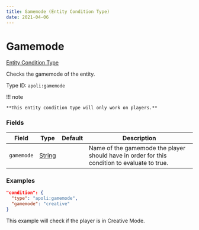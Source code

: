 ```yaml
---
title: Gamemode (Entity Condition Type)
date: 2021-04-06
---
```


# Gamemode

[Entity Condition Type](../entity_condition_types.md)

Checks the gamemode of the entity.

Type ID: `apoli:gamemode`

!!! note

    **This entity condition type will only work on players.**


### Fields

Field  | Type | Default | Description
-------|------|---------|-------------
`gamemode` | [String](../data_types/string.md) | | Name of the gamemode the player should have in order for this condition to evaluate to true.


### Examples

```json
"condition": {
  "type": "apoli:gamemode",
  "gamemode": "creative"
}
```

This example will check if the player is in Creative Mode.
